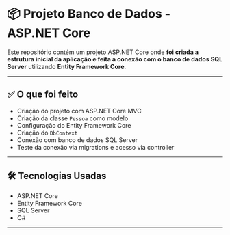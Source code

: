 # 📦 Projeto Banco de Dados - ASP.NET Core

Este repositório contém um projeto ASP.NET Core onde **foi criada a estrutura inicial da aplicação e feita a conexão com o banco de dados SQL Server** utilizando **Entity Framework Core**.

---

## ✅ O que foi feito

- Criação do projeto com ASP.NET Core MVC
- Criação da classe `Pessoa` como modelo
- Configuração do Entity Framework Core
- Criação do `DbContext`
- Conexão com banco de dados SQL Server
- Teste da conexão via migrations e acesso via controller

---

## 🛠️ Tecnologias Usadas

- ASP.NET Core
- Entity Framework Core
- SQL Server
- C#

---
